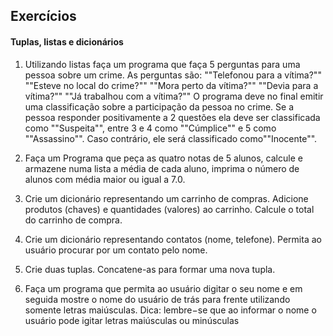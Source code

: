 ## Exercícios 
#### Tuplas, listas e dicionários

1. Utilizando listas faça um programa que faça 5 perguntas para uma pessoa sobre um crime.
As perguntas são:
""Telefonou para a vítima?""
""Esteve no local do crime?""
""Mora perto da vítima?""
""Devia para a vítima?""
""Já trabalhou com a vítima?""
O programa deve no final emitir uma classificação sobre a participação da pessoa no crime.
Se a pessoa responder positivamente a 2 questões ela deve ser classificada como ""Suspeita"", entre 3 e 4 como ""Cúmplice"" e 5 como ""Assassino"".
Caso contrário, ele será classificado como""Inocente"".

2. Faça um Programa que peça as quatro notas de 5 alunos, calcule e armazene numa lista a média de cada aluno, imprima o número de alunos com média maior ou igual a 7.0.

3. Crie um dicionário representando um carrinho de compras. Adicione produtos (chaves) e quantidades (valores) ao carrinho. Calcule o total do carrinho de compra.

4. Crie um dicionário representando contatos (nome, telefone). Permita ao usuário procurar por um contato pelo nome.

5. Crie duas tuplas. Concatene-as para formar uma nova tupla.

6. Faça um programa que permita ao usuário digitar o seu nome e em seguida mostre o nome do usuário de trás para frente utilizando somente letras maiúsculas. Dica: lembre−se que ao informar o nome o usuário pode  igitar letras maiúsculas ou minúsculas